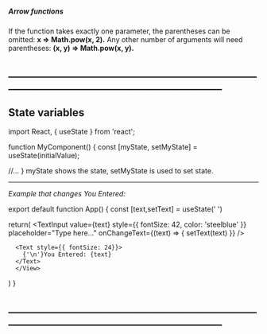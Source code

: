 ##### **Arrow functions**
If the function takes exactly one parameter, the parentheses can be omitted: 
**x => Math.pow(x, 2).** 
Any other number of arguments will need parentheses: 
**(x, y) => Math.pow(x, y).**

## _____________________________________________________________________________________________
## State variables
import React, { useState } from 'react';

function MyComponent() {
  const [myState, setMyState] = useState(initialValue);
  
  //...
}
myState shows the state, setMyState is used to set state.
___________________________________________________
*Example that changes You Entered:*

export default function App() {
  const [text,setText] = useState(' ')

  return(
    <View>
    <TextInput
        value={text}
        style={{ fontSize: 42, color: 'steelblue' }}
        placeholder="Type here..."
        onChangeText={(text) => {
          setText(text)
        }}
      />

      <Text style={{ fontSize: 24}}>
        {'\n'}You Entered: {text}
      </Text>
      </View>

  )
}
## _____________________________________________________________________________________________

